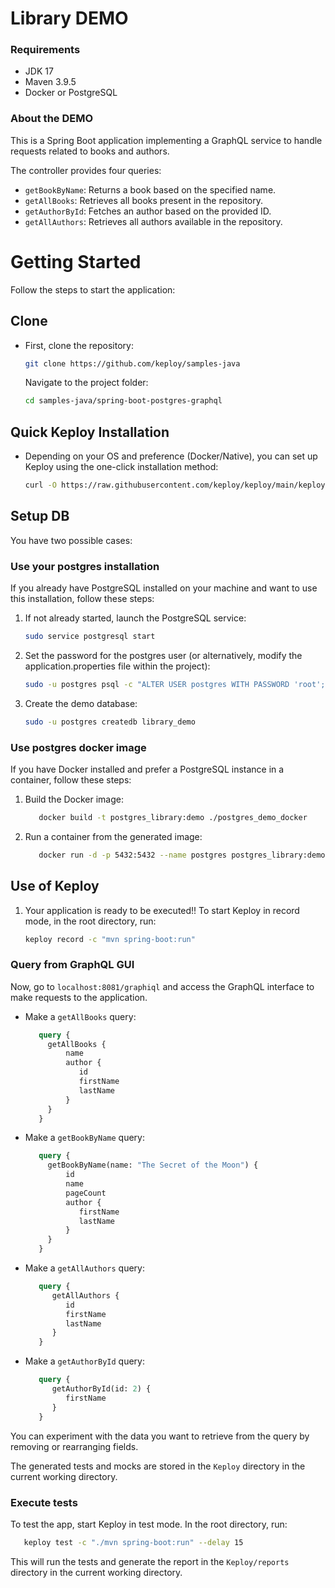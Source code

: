 # Library DEMO

### Requirements

- JDK 17
- Maven 3.9.5
- Docker or PostgreSQL

### About the DEMO

This is a Spring Boot application implementing a GraphQL service to handle requests related to books and authors.

The controller provides four queries:

- `getBookByName`: Returns a book based on the specified name.
- `getAllBooks`: Retrieves all books present in the repository.
- `getAuthorById`: Fetches an author based on the provided ID.
- `getAllAuthors`: Retrieves all authors available in the repository.

# Getting Started

Follow the steps to start the application:

## Clone
- First, clone the repository:

   ```bash
   git clone https://github.com/keploy/samples-java
   ```
  Navigate to the project folder:

   ```bash
   cd samples-java/spring-boot-postgres-graphql
   ```

## Quick Keploy Installation

- Depending on your OS and preference (Docker/Native), you can set up Keploy using the one-click installation method:
   ```bash
   curl -O https://raw.githubusercontent.com/keploy/keploy/main/keploy.sh && source keploy.sh
   ```

## Setup DB

You have two possible cases:

### Use your postgres installation

If you already have PostgreSQL installed on your machine and want to use this installation, follow these steps:
1. If not already started, launch the PostgreSQL service:
   ```bash
   sudo service postgresql start
   ```

2. Set the password for the postgres user (or alternatively, modify the application.properties file within the project):
   ```bash
   sudo -u postgres psql -c "ALTER USER postgres WITH PASSWORD 'root';"
   ```
3. Create the demo database:

   ```bash
   sudo -u postgres createdb library_demo
   ```
### Use postgres docker image

If you have Docker installed and prefer a PostgreSQL instance in a container, follow these steps:
1. Build the Docker image:

    ```bash
       docker build -t postgres_library:demo ./postgres_demo_docker
    ```
   
2. Run a container from the generated image:

    ```bash
       docker run -d -p 5432:5432 --name postgres postgres_library:demo
    ```

## Use of Keploy

1. Your application is ready to be executed!!
   To start Keploy in record mode, in the root directory, run:

   ```bash
   keploy record -c "mvn spring-boot:run"
   ```

### Query from GraphQL GUI

Now, go to `localhost:8081/graphiql` and access the GraphQL interface to make requests to the application.
   - Make a `getAllBooks` query:

      ```graphql
         query {
           getAllBooks {
               name
               author {
                  id
                  firstName
                  lastName
               }
           }
         }
      ```

   -  Make a `getBookByName` query:

      ```graphql
         query {
           getBookByName(name: "The Secret of the Moon") {
               id
               name
               pageCount
               author {
                  firstName
                  lastName
               }
           }
         }
      ```

   -  Make a `getAllAuthors` query:

      ```graphql
         query {
            getAllAuthors {
               id
               firstName
               lastName 
            }
         }
      ```

   -  Make a `getAuthorById` query:

      ```graphql
         query {
            getAuthorById(id: 2) {
               firstName
            }
         }
      ```

You can experiment with the data you want to retrieve from the query by removing or rearranging fields.

   The generated tests and mocks are stored in the `Keploy` directory in the current working directory.


### Execute tests

To test the app, start Keploy in test mode. In the root directory, run:

   ```bash
      keploy test -c "./mvn spring-boot:run" --delay 15
   ```

   This will run the tests and generate the report in the `Keploy/reports` directory in the current working directory.

